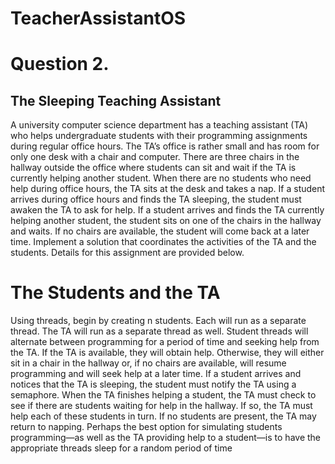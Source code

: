 # TeacherAssistantOS

# Question 2.
## The Sleeping Teaching Assistant
A university computer science department has a teaching assistant (TA) who helps
undergraduate students with their programming assignments during regular office hours. The
TA’s office is rather small and has room for only one desk with a chair and computer. There are
three chairs in the hallway outside the office where students can sit and wait if the TA is
currently helping another student. When there are no students who need help during office hours,
the TA sits at the desk and takes a nap. If a student arrives during office hours and finds the TA
sleeping, the student must awaken the TA to ask for help. If a student arrives and finds the TA
currently helping another student, the student sits on one of the chairs in the hallway and waits. If
no chairs are available, the student will come back at a later time.
Implement a solution that coordinates the activities of the TA and the students. Details for this
assignment are provided below.


# The Students and the TA
Using threads, begin by creating n students. Each will run as a separate thread. The TA will run
as a separate thread as well. Student threads will alternate between programming for a period of
time and seeking help from the TA. If the TA is available, they will obtain help. Otherwise, they
will either sit in a chair in the hallway or, if no chairs are available, will resume programming
and will seek help at a later time. If a student arrives and notices that the TA is sleeping, the
student must notify the TA using a semaphore. When the TA finishes helping a student, the TA 
must check to see if there are students waiting for help in the hallway. If so, the TA must help
each of these students in turn. If no students are present, the TA may return to napping.
Perhaps the best option for simulating students programming—as well as
the TA providing help to a student—is to have the appropriate threads sleep
for a random period of time
